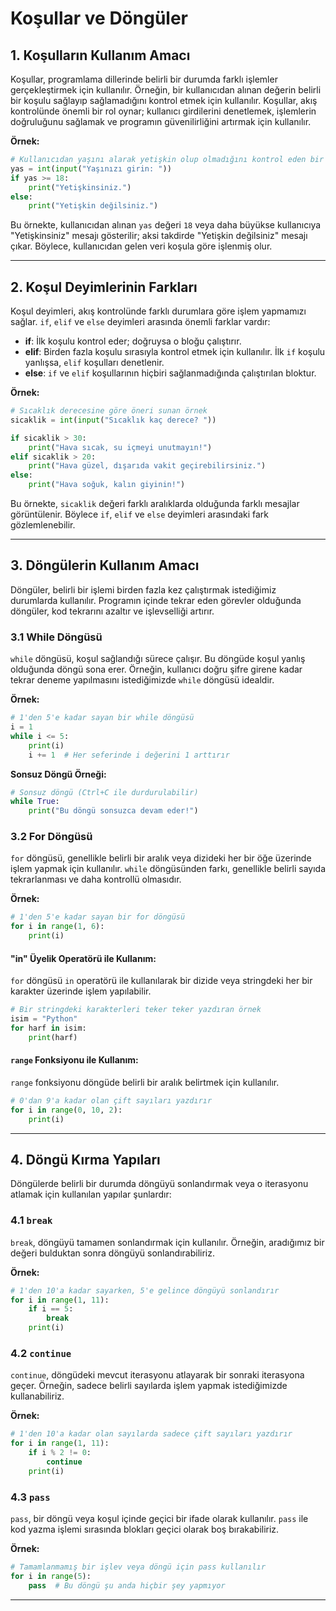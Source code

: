 
# Koşullar ve Döngüler

## 1. Koşulların Kullanım Amacı
Koşullar, programlama dillerinde belirli bir durumda farklı işlemler gerçekleştirmek için kullanılır. Örneğin, bir kullanıcıdan alınan değerin belirli bir koşulu sağlayıp sağlamadığını kontrol etmek için kullanılır. Koşullar, akış kontrolünde önemli bir rol oynar; kullanıcı girdilerini denetlemek, işlemlerin doğruluğunu sağlamak ve programın güvenilirliğini artırmak için kullanılır.

**Örnek:**
```python
# Kullanıcıdan yaşını alarak yetişkin olup olmadığını kontrol eden bir örnek
yas = int(input("Yaşınızı girin: "))
if yas >= 18:
    print("Yetişkinsiniz.")
else:
    print("Yetişkin değilsiniz.")
```

Bu örnekte, kullanıcıdan alınan `yas` değeri `18` veya daha büyükse kullanıcıya "Yetişkinsiniz" mesajı gösterilir; aksi takdirde "Yetişkin değilsiniz" mesajı çıkar. Böylece, kullanıcıdan gelen veri koşula göre işlenmiş olur.

---

## 2. Koşul Deyimlerinin Farkları
Koşul deyimleri, akış kontrolünde farklı durumlara göre işlem yapmamızı sağlar. `if`, `elif` ve `else` deyimleri arasında önemli farklar vardır:
- **if**: İlk koşulu kontrol eder; doğruysa o bloğu çalıştırır.
- **elif**: Birden fazla koşulu sırasıyla kontrol etmek için kullanılır. İlk `if` koşulu yanlışsa, `elif` koşulları denetlenir.
- **else**: `if` ve `elif` koşullarının hiçbiri sağlanmadığında çalıştırılan bloktur.

**Örnek:**
```python
# Sıcaklık derecesine göre öneri sunan örnek
sicaklik = int(input("Sıcaklık kaç derece? "))

if sicaklik > 30:
    print("Hava sıcak, su içmeyi unutmayın!")
elif sicaklik > 20:
    print("Hava güzel, dışarıda vakit geçirebilirsiniz.")
else:
    print("Hava soğuk, kalın giyinin!")
```

Bu örnekte, `sicaklik` değeri farklı aralıklarda olduğunda farklı mesajlar görüntülenir. Böylece `if`, `elif` ve `else` deyimleri arasındaki fark gözlemlenebilir.

---

## 3. Döngülerin Kullanım Amacı
Döngüler, belirli bir işlemi birden fazla kez çalıştırmak istediğimiz durumlarda kullanılır. Programın içinde tekrar eden görevler olduğunda döngüler, kod tekrarını azaltır ve işlevselliği artırır.

### 3.1 While Döngüsü
`while` döngüsü, koşul sağlandığı sürece çalışır. Bu döngüde koşul yanlış olduğunda döngü sona erer. Örneğin, kullanıcı doğru şifre girene kadar tekrar deneme yapılmasını istediğimizde `while` döngüsü idealdir.

**Örnek:**
```python
# 1'den 5'e kadar sayan bir while döngüsü
i = 1
while i <= 5:
    print(i)
    i += 1  # Her seferinde i değerini 1 arttırır
```

**Sonsuz Döngü Örneği:**
```python
# Sonsuz döngü (Ctrl+C ile durdurulabilir)
while True:
    print("Bu döngü sonsuzca devam eder!")
```

### 3.2 For Döngüsü
`for` döngüsü, genellikle belirli bir aralık veya dizideki her bir öğe üzerinde işlem yapmak için kullanılır. `while` döngüsünden farkı, genellikle belirli sayıda tekrarlanması ve daha kontrollü olmasıdır.

**Örnek:**
```python
# 1'den 5'e kadar sayan bir for döngüsü
for i in range(1, 6):
    print(i)
```

#### "in" Üyelik Operatörü ile Kullanım:
`for` döngüsü `in` operatörü ile kullanılarak bir dizide veya stringdeki her bir karakter üzerinde işlem yapılabilir.
```python
# Bir stringdeki karakterleri teker teker yazdıran örnek
isim = "Python"
for harf in isim:
    print(harf)
```

#### `range` Fonksiyonu ile Kullanım:
`range` fonksiyonu döngüde belirli bir aralık belirtmek için kullanılır.
```python
# 0'dan 9'a kadar olan çift sayıları yazdırır
for i in range(0, 10, 2):
    print(i)
```

---

## 4. Döngü Kırma Yapıları
Döngülerde belirli bir durumda döngüyü sonlandırmak veya o iterasyonu atlamak için kullanılan yapılar şunlardır:

### 4.1 `break`
`break`, döngüyü tamamen sonlandırmak için kullanılır. Örneğin, aradığımız bir değeri bulduktan sonra döngüyü sonlandırabiliriz.

**Örnek:**
```python
# 1'den 10'a kadar sayarken, 5'e gelince döngüyü sonlandırır
for i in range(1, 11):
    if i == 5:
        break
    print(i)
```

### 4.2 `continue`
`continue`, döngüdeki mevcut iterasyonu atlayarak bir sonraki iterasyona geçer. Örneğin, sadece belirli sayılarda işlem yapmak istediğimizde kullanabiliriz.

**Örnek:**
```python
# 1'den 10'a kadar olan sayılarda sadece çift sayıları yazdırır
for i in range(1, 11):
    if i % 2 != 0:
        continue
    print(i)
```

### 4.3 `pass`
`pass`, bir döngü veya koşul içinde geçici bir ifade olarak kullanılır. `pass` ile kod yazma işlemi sırasında blokları geçici olarak boş bırakabiliriz.

**Örnek:**
```python
# Tamamlanmamış bir işlev veya döngü için pass kullanılır
for i in range(5):
    pass  # Bu döngü şu anda hiçbir şey yapmıyor
```

---